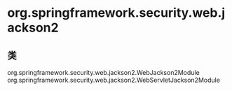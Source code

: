 # org.springframework.security.web.jackson2

## 类

org.springframework.security.web.jackson2.WebJackson2Module
org.springframework.security.web.jackson2.WebServletJackson2Module




